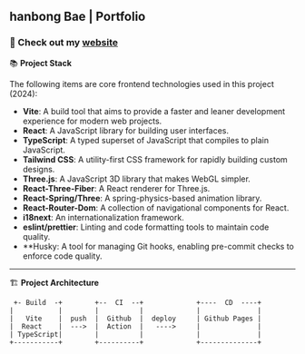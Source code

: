 ## hanbong Bae | Portfolio

### 🔗 Check out my [website](https://hanbong5938.github.io/portfolio/)

📚 **Project Stack**

The following items are core frontend technologies used in this project (2024):

- **Vite**: A build tool that aims to provide a faster and leaner development experience for modern web projects.
- **React**: A JavaScript library for building user interfaces.
- **TypeScript**: A typed superset of JavaScript that compiles to plain JavaScript.
- **Tailwind CSS**: A utility-first CSS framework for rapidly building custom designs.
- **Three.js**: A JavaScript 3D library that makes WebGL simpler.
- **React-Three-Fiber**: A React renderer for Three.js.
- **React-Spring/Three**: A spring-physics-based animation library.
- **React-Router-Dom**: A collection of navigational components for React.
- **i18next**: An internationalization framework.
- **eslint/prettier**: Linting and code formatting tools to maintain code quality.
- **Husky: A tool for managing Git hooks, enabling pre-commit checks to enforce code quality.


---

🏗 **Project Architecture**

```
 +- Build  -+        +--  CI  --+             +----  CD  ----+
|           |        |          |             |              |
|   Vite    |  push  |  Github  |  deploy     | Github Pages |
|  React    |  --->  |  Action  |   ---->     |              |
| TypeScript|        |          |             |              |
+-----------+        +----------+             +--------------+
```
